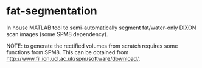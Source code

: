 # fat-segmentation
In house MATLAB tool to semi-automatically segment fat/water-only DIXON scan images (some SPM8 dependency).

NOTE: to generate the rectified volumes from scratch requires some functions from SPM8.
This can be obtained from http://www.fil.ion.ucl.ac.uk/spm/software/download/.
